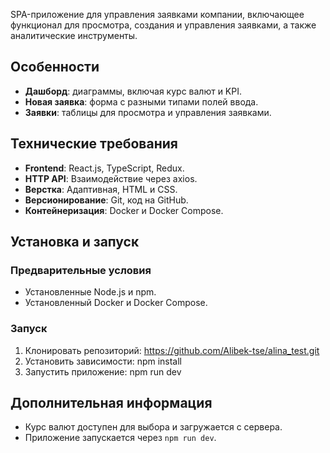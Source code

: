 
SPA-приложение для управления заявками компании, включающее функционал для просмотра, создания и управления заявками, а также аналитические инструменты.

## Особенности
- **Дашборд**: диаграммы, включая курс валют и KPI.
- **Новая заявка**: форма с разными типами полей ввода.
- **Заявки**: таблицы для просмотра и управления заявками.

## Технические требования
- **Frontend**: React.js, TypeScript, Redux.
- **HTTP API**: Взаимодействие через axios.
- **Верстка**: Адаптивная, HTML и CSS.
- **Версионирование**: Git, код на GitHub.
- **Контейнеризация**: Docker и Docker Compose.

## Установка и запуск

### Предварительные условия
- Установленные Node.js и npm.
- Установленный Docker и Docker Compose.

### Запуск
1. Клонировать репозиторий:  https://github.com/Alibek-tse/alina_test.git
2. Установить зависимости:   npm install
3. Запустить приложение:     npm run dev

## Дополнительная информация
- Курс валют доступен для выбора и загружается с сервера.
- Приложение запускается через `npm run dev`.
